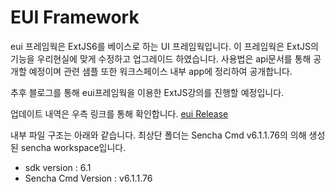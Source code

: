 # EUI Framework

eui 프레임웍은 ExtJS6를 베이스로 하는 UI 프레임웍입니다. 이 프레임웍은 ExtJS의 기능을 우리현실에 맞게 수정하고
업그레이드 하였습니다.
사용법은 api문서를 통해 공개할 예정이며 관련 샘플 또한 워크스페이스 내부 app에 정리하여 공개합니다.

추후 블로그를 통해 eui프레임웍을 이용한 ExtJS강의를 진행할 예정입니다.

업데이트 내역은 우측 링크를 통해 확인합니다. [eui Release ](Release.md) 

내부 파일 구조는 아래와 같습니다. 최상단 폴더는 Sencha Cmd v6.1.1.76의 의해 생성된 sencha workspace입니다.
- sdk version : 6.1
- Sencha Cmd Version : v6.1.1.76
